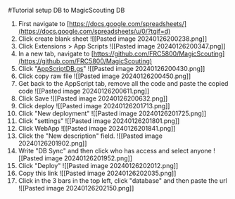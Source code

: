 #Tutorial setup DB to MagicScouting DB

1. First navigate to [https://docs.google.com/spreadsheets/](https://docs.google.com/spreadsheets/u/0/?tgif=d)
2. Click create blank sheet ![[Pasted image 20240126200238.png]]
3. Click Extensions > App Scripts ![[Pasted image 20240126200347.png]]
4. In a new tab, navigate to [https://github.com/FRC5800/MagicScouting](https://github.com/FRC5800/MagicScouting)
5. Click "[AppScriptDB.gs](http://AppScriptDB.gs)" ![[Pasted image 20240126200430.png]]
6. Click copy raw file ![[Pasted image 20240126200450.png]]
7. Get back to the AppScript tab, remove all the code and paste the copied code ![[Pasted image 20240126200611.png]]
8. Click Save ![[Pasted image 20240126200632.png]]
9. Click deploy ![[Pasted image 20240126201713.png]] 
10. Click "New deployment" ![[Pasted image 20240126201725.png]]
11. Click "settings" ![[Pasted image 20240126201801.png]]
12. Click WebApp ![[Pasted image 20240126201841.png]]
13. Click the "New description" field. ![[Pasted image 20240126201902.png]]
14. Write "DB Sync" and then click who has access and select anyone ![[Pasted image 20240126201952.png]]
15. Click "Deploy" ![[Pasted image 20240126202012.png]]
16. Copy this link ![[Pasted image 20240126202035.png]]
17. Click in the 3 bars in the top left, click "database" and then paste the url ![[Pasted image 20240126202150.png]]
